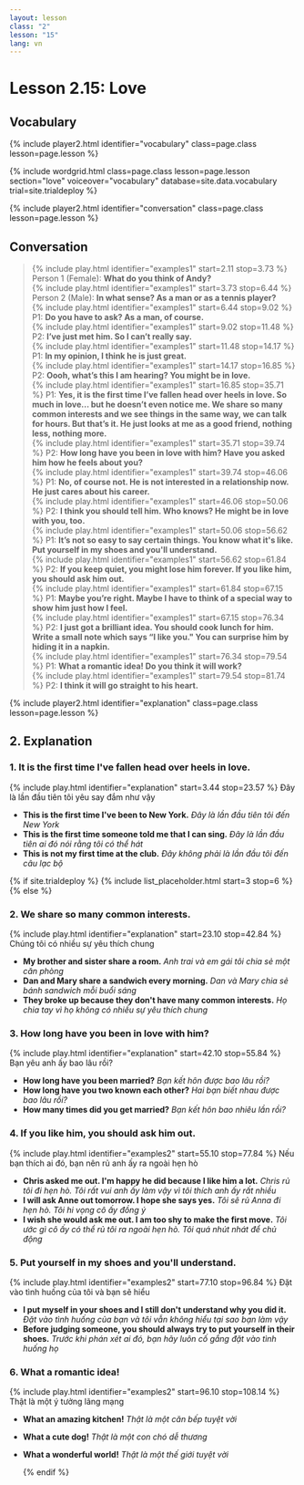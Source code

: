 ```yaml
---
layout: lesson
class: "2"
lesson: "15"
lang: vn
---
```



# Lesson 2.15: Love 


## Vocabulary 
{% include player2.html identifier="vocabulary" class=page.class lesson=page.lesson %}


{% include wordgrid.html 
		class=page.class 
		lesson=page.lesson 
		section="love"
		voiceover="vocabulary"
		database=site.data.vocabulary 
		trial=site.trialdeploy %}
	

{% include player2.html identifier="conversation" class=page.class lesson=page.lesson %}

## Conversation

> {% include play.html identifier="examples1" start=2.11 stop=3.73 %} Person 1 (Female): **What do you think of Andy?**          
> {% include play.html identifier="examples1" start=3.73 stop=6.44 %} Person 2 (Male): **In what sense? As a man or as a tennis player?**      
> {% include play.html identifier="examples1" start=6.44 stop=9.02 %} P1: **Do you have to ask? As a man, of course.**       
> {% include play.html identifier="examples1" start=9.02 stop=11.48 %} P2: **I’ve just met him. So I can’t really say.**       
> {% include play.html identifier="examples1" start=11.48 stop=14.17 %} P1: **In my opinion, I think he is just great.**     
> {% include play.html identifier="examples1" start=14.17 stop=16.85 %} P2: **Oooh, what’s this I am hearing? You might be in love.**     
> {% include play.html identifier="examples1" start=16.85 stop=35.71 %} P1: **Yes, it is the first time I’ve fallen head over heels in love. So much in love… but he doesn’t even notice me. We share so many common interests and we see things in the same way, we can talk for hours. But that’s it. He just looks at me as a good friend, nothing less, nothing more.**     
> {% include play.html identifier="examples1" start=35.71 stop=39.74 %} P2: **How long have you been in love with him? Have you asked him how he feels about you?**     
> {% include play.html identifier="examples1" start=39.74 stop=46.06 %} P1: **No, of course not. He is not interested in a relationship now. He just cares about his career.**     
> {% include play.html identifier="examples1" start=46.06 stop=50.06 %} P2: **I think you should tell him. Who knows? He might be in love with you, too.**     
> {% include play.html identifier="examples1" start=50.06 stop=56.62 %} P1: **It’s not so easy to say certain things. You know what it's like. Put yourself in my shoes and you'll understand.**     
> {% include play.html identifier="examples1" start=56.62 stop=61.84 %} P2: **If you keep quiet, you might lose him forever. If you like him, you should ask him out.**     
> {% include play.html identifier="examples1" start=61.84 stop=67.15 %} P1: **Maybe you’re right. Maybe I have to think of a special way to show him just how I feel.**     
> {% include play.html identifier="examples1" start=67.15 stop=76.34 %} P2: **I just got a brilliant idea. You should cook lunch for him. Write a small note which says “I like you." You can surprise him by hiding it in a napkin.**     
> {% include play.html identifier="examples1" start=76.34 stop=79.54 %} P1: **What a romantic idea! Do you think it will work?**     
> {% include play.html identifier="examples1" start=79.54 stop=81.74 %} P2: **I think it will go straight to his heart.**

{% include player2.html identifier="explanation" class=page.class lesson=page.lesson %}
## 2. Explanation

### 1. It is the first time I've fallen head over heels in love.
{% include play.html identifier="explanation" start=3.44 stop=23.57 %}
Đây là lần đầu tiên tôi yêu say đắm như vậy

- **This is the first time I've been to New York.** *Đây là lần đầu tiên tôi đến New York*
- **This is the first time someone told me that I can sing.** *Đây là lần đầu tiên ai đó nói rằng tôi có thể hát*
- **This is not my first time at the club.** *Đây không phải là lần đầu tôi đến câu lạc bộ*




{% if site.trialdeploy %}
  {% include list_placeholder.html start=3 stop=6 %}
  {% else %}

### 2. We share so many common interests.
{% include play.html identifier="explanation" start=23.10 stop=42.84 %}
Chúng tôi có nhiều sự yêu thích chung 

- **My brother and sister share a room.** *Anh trai và em gái tôi chia sẻ một căn phòng*
- **Dan and Mary share a sandwich every morning.** *Dan và Mary chia sẻ bánh sandwich mỗi buổi sáng*
- **They broke up because they don't have many common interests.** *Họ chia tay vì họ không có nhiều sự yêu thích chung*

### 3. How long have you been in love with him? 
{% include play.html identifier="explanation" start=42.10 stop=55.84 %}
Bạn yêu anh ấy bao lâu rồi?

- **How long have you been married?** *Bạn kết hôn được bao lâu rồi?*
- **How long have you two known each other?** *Hai bạn biết nhau được bao lâu rồi?*
- **How many times did you get married?** *Bạn kết hôn bao nhiêu lần rồi?*

### 4. If you like him, you should ask him out.
{% include play.html identifier="examples2" start=55.10 stop=77.84 %}
Nếu bạn thích ai đó, bạn nên rủ anh ấy ra ngoài hẹn hò  

- **Chris asked me out. I'm happy he did because I like him a lot.** *Chris rủ tôi đi hẹn hò. Tôi rất vui anh ấy làm vậy vì tôi thích anh ấy rất nhiều*
- **I will ask Anne out tomorrow. I hope she says yes.** *Tôi sẽ rủ Anna đi hẹn hò. Tôi hi vọng cô ấy đồng ý*
- **I wish she would ask me out. I am too shy to make the first move.** *Tôi ước gì cô ấy có thể rủ tôi ra ngoài hẹn hò. Tôi quá nhút nhát để chủ động*

### 5. Put yourself in my shoes and you'll understand.
{% include play.html identifier="examples2" start=77.10 stop=96.84 %}
Đặt vào tình huống của tôi và bạn sẽ hiểu 

- **I put myself in your shoes and I still don't understand why you did it.** *Đặt vào tình huống của bạn và tôi vẫn không hiểu tại sao bạn làm vậy*
- **Before judging someone, you should always try to put yourself in their shoes.** *Trước khi phán xét ai đó, bạn hãy luôn cố gắng đặt vào tình huống họ*

### 6. What a romantic idea!
{% include play.html identifier="examples2" start=96.10 stop=108.14 %}
Thật là một ý tưởng lãng mạng 

- **What an amazing kitchen!** *Thật là một căn bếp tuyệt vời*
- **What a cute dog!** *Thật là một con chó dễ thương*
- **What a wonderful world!** *Thật là một thế giới tuyệt vời*


 
  {% endif %}